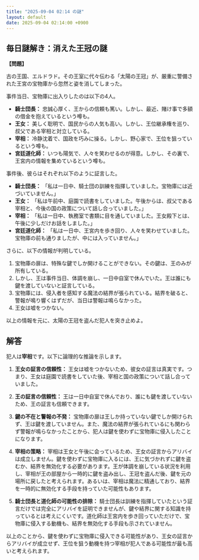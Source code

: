 ```yaml
---
title: "2025-09-04 02:14 の謎"
layout: default
date: 2025-09-04 02:14:00 +0900
---
```

## 毎日謎解き：消えた王冠の謎

**【問題】**

古の王国、エルドラド。その王室に代々伝わる「太陽の王冠」が、厳重に警備された王宮の宝物庫から忽然と姿を消してしまった。

事件当日、宝物庫に出入りしたのは以下の4人。

*   **騎士団長：** 忠誠心厚く、王からの信頼も篤い。しかし、最近、賭け事で多額の借金を抱えているという噂も。
*   **王女：** 美しく聡明で、国民からの人気も高い。しかし、王位継承権を巡り、叔父である宰相と対立している。
*   **宰相：** 冷静沈着で、国政を巧みに操る。しかし、野心家で、王位を狙っているという噂も。
*   **宮廷道化師：** いつも陽気で、人々を笑わせるのが得意。しかし、その裏で、王宮内の情報を集めているという噂も。

事件後、彼らはそれぞれ以下のように証言した。

*   **騎士団長：** 「私は一日中、騎士団の訓練を指揮していました。宝物庫には近づいていません。」
*   **王女：** 「私は午前中、庭園で読書をしていました。午後からは、叔父である宰相と、今後の国の政策について話し合っていました。」
*   **宰相：** 「私は一日中、執務室で書類に目を通していました。王女殿下とは、午後に少しだけお話をしました。」
*   **宮廷道化師：** 「私は一日中、王宮内を歩き回り、人々を笑わせていました。宝物庫の前も通りましたが、中には入っていません。」

さらに、以下の情報が判明している。

1.  宝物庫の扉は、特殊な鍵でしか開けることができない。その鍵は、王のみが所有している。
2.  しかし、王は事件当日、体調を崩し、一日中自室で休んでいた。王は誰にも鍵を渡していないと証言している。
3.  宝物庫には、侵入者を感知する魔法の結界が張られている。結界を破ると、警報が鳴り響くはずだが、当日は警報は鳴らなかった。
4.  王女は嘘をつかない。

以上の情報を元に、太陽の王冠を盗んだ犯人を突き止めよ。

## 解答

犯人は**宰相**です。以下に論理的な推論を示します。

1.  **王女の証言の信頼性：** 王女は嘘をつかないため、彼女の証言は真実です。つまり、王女は庭園で読書をしていた後、宰相と国の政策について話し合っていました。

2.  **王の証言の信頼性：** 王は一日中自室で休んでおり、誰にも鍵を渡していないため、王の証言も信頼できます。

3.  **鍵の不在と警報の不発：** 宝物庫の扉は王しか持っていない鍵でしか開けられず、王は鍵を渡していません。また、魔法の結界が張られているにも関わらず警報が鳴らなかったことから、犯人は鍵を使わずに宝物庫に侵入したことになります。

4.  **宰相の策略：** 宰相は王女と午後に会っているため、王女の証言からアリバイは成立しません。鍵を使わずに宝物庫に入るには、王に気づかれずに鍵を盗むか、結界を無効化する必要があります。王が体調を崩している状況を利用し、宰相が王の部屋から一時的に鍵を盗み出し、王冠を盗んだ後、鍵を元の場所に戻したと考えられます。あるいは、宰相は魔法に精通しており、結界を一時的に無効化する手段を持っていた可能性もあります。

5.  **騎士団長と道化師の可能性の排除：** 騎士団長は訓練を指揮していたという証言だけでは完全にアリバイを証明できませんが、鍵や結界に関する知識を持っているとは考えにくいです。道化師は王宮内を歩き回っていただけで、宝物庫に侵入する動機も、結界を無効化する手段も示されていません。

以上のことから、鍵を使わずに宝物庫に侵入できる可能性があり、王女の証言からアリバイが成立せず、王位を狙う動機を持つ宰相が犯人である可能性が最も高いと考えられます。
